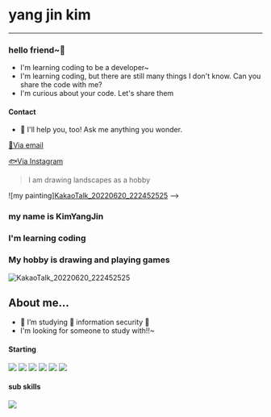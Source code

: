 # yang jin kim
---
### **hello friend~👋**</h1>

* I'm learning coding to be a developer~
* I'm learning coding, but there are still many things I don't know. Can you share the code with me?
* I'm curious about your code. Let's share them
#### Contact
- 💬 I'll help you, too! Ask me anything you wonder.


[📨Via email](https://github.com/YANGJIN12/YANGJIN12.git)

[🐟Via Instagram](https://www.instagram.com/yangjin9730/)




>I am drawing landscapes as a hobby

![my painting][KakaoTalk_20220620_222452525](https://user-images.githubusercontent.com/107318969/175049136-16fd1485-c2ca-4770-ae48-b0a2f651a916.jpg)
-->
###  my name is KimYangJin
###  I'm learning coding
###  My hobby is drawing and playing games
![KakaoTalk_20220620_222452525](https://user-images.githubusercontent.com/107318969/175049136-16fd1485-c2ca-4770-ae48-b0a2f651a916.jpg)
 
## About me...

- 🔭 I’m studying 🔐 information security 🔐
- I'm looking for someone to study with!!~

#### Starting
<img src="https://img.shields.io/badge/C-A8B9CC?style=flat&logo=C&logoColor=white"/>
<img src="https://img.shields.io/badge/Java-007396?style=flat-square&logo=java&logoColor=white"/></a>
<img src="https://img.shields.io/badge/Python-3766AB?style=flat-square&logo=Python&logoColor=white"/></a>
<img src="https://img.shields.io/badge/C++-A8B9CC?style=flat-square&logo=C++&logoColor=white"/></a>
<img src="https://img.shields.io/badge/R-007396?style=flat-square&logo=R&logoColor=white"/></a>
<img src="https://img.shields.io/badge/HTML-A8B9CC?style=flat-square&logo=HTML&logoColor=red"/></a>

#### sub skills
<img src="https://img.shields.io/badge/Adobe-FF0000?style=flat-square&logo=Adobe&logoColor=white"/></a>
